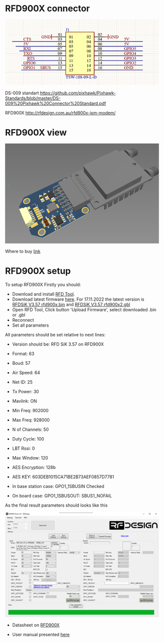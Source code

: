 # RFD900X connector

![conn](setup/conn.png?raw=true "conn RFD900X")

DS-009 standart
https://github.com/pixhawk/Pixhawk-Standards/blob/master/DS-009%20Pixhawk%20Connector%20Standard.pdf

RFD900X
http://rfdesign.com.au/rfd900x-ism-modem/
# RFD900X view

![conn](setup/screen.png?raw=true "View RFD900X")

Where to buy [link](https://store.rfdesign.com.au/rfd-900x-modem/)

# RFD900X setup

To setup RFD900X Firstly you should:
- Download and install [RFD Tool](http://files.rfdesign.com.au/tools/). 
- Download latest firmware [here](https://github.com/RFDesign/rfdesign.github.io/tree/master/Files/firmware). For 17.11.2022 the latest version is [RFDSiK V3.57 rfd900x.bin](https://github.com/RFDesign/rfdesign.github.io/blob/master/Files/firmware/RFDSiK%20V3.57%20rfd900x.bin) and [RFDSiK V3.57 rfd900x2.gbl](https://github.com/RFDesign/rfdesign.github.io/blob/master/Files/firmware/RFDSiK%20V3.57%20rfd900x2.gbl) 
- Open RFD Tool, Click button 'Upload Firmware', select downloaded .bin or .gbl
- Reconnect
- Set all parameters


All parameters should be set relative to next lines:

- Version should be: RFD SiK 3.57 on RFD900X
- Format: 63
- Boud: 57
- Air Speed: 64
- Net ID: 25
- Tx Power: 30
- Mavlink: ON

- Min Freq: 902000
- Max Freq: 928000
- N of Channels: 50
- Duty Cycle: 100
- LBT Rssi: 0
- Max Window: 120
- AES Encryption: 128b
- AES KEY: 603DEB1015CA71BE2B73AEF0857D7781

- In base station case: GPO1_1SBUSIN Checked 
- On board case: GPO1_1SBUSOUT: SBUS1_NOFAIL

As the final result parameters should looks like this

![setup](setup/setup.png?raw=true "setup RFD900X")


- Datasheet on [RFD900X](http://files.rfdesign.com.au/Files/documents/RFD900x%20DataSheet%20V1.1.pdf)

- User manual presented [here](http://files.rfdesign.com.au/Files/documents/RFD900x%20Peer-to-peer%20V3.X%20User%20Manual%20V1.2.pdf)
